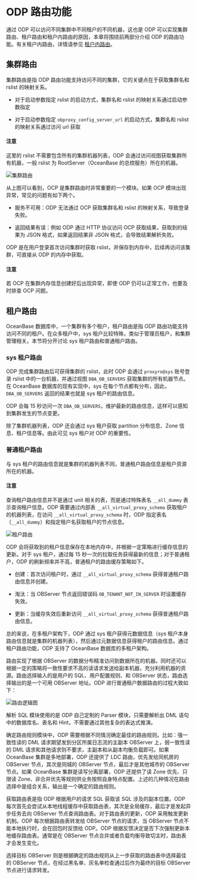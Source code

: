 # ODP 路由功能

通过 ODP 可以访问不同集群中不同租户的不同机器，这也是 ODP 可以实现集群路由、租户路由和租户内路由的原因，本章将围绕前两部分介绍 ODP 的路由功能。有关租户内路由，详情请参见 [租户内路由](../600.data-routing/400.intra-tenant-routing/100.overview-of-routing.md)。

## 集群路由

集群路由是指 ODP 路由功能支持访问不同的集群，它的关键点在于获取集群名和 rslist 的映射关系。

* 对于启动参数指定 rslist 的启动方式，集群名和 rslist 的映射关系通过启动参数指定

* 对于启动参数指定 `obproxy_config_server_url` 的启动方式，集群名和 rslist 的映射关系通过访问 url 获取

<main id="notice" type='notice'>
  <h4>注意</h4>
  <p>这里的 rslist 不需要包含所有的集群机器列表，ODP 会通过访问视图获取集群所有机器，一般 rslist 为 RootServer（OceanBase 的总控服务）所在的机器。</p>
</main>

![集群路由](https://obbusiness-private.oss-cn-shanghai.aliyuncs.com/doc/img/odp/V4.2.1/zh-CN/600.data-routing/4.png)

从上图可以看到，OCP 是集群路由时非常重要的一个模块。如果 OCP 模块出现异常，常见的问题有如下两个。

* 服务不可用：ODP 无法通过 OCP 获取集群名和 rslist 的映射关系，导致登录失败。

* 返回结果有误：例如 ODP 通过 HTTP 协议访问 OCP 获取结果，获取到的结果为 JSON 格式，如果返回结果非 JSON 格式，会导致结果解析失败。

ODP 是在用户登录首次访问集群时获取 rslist，并保存到内存中，后续再访问该集群，可直接从 ODP 的内存中获取。

<main id="notice" type='notice'>
  <h4>注意</h4>
  <p>若 OCP 在集群内存信息创建好后出现异常，即使 ODP 仍可以正常工作，也要及时排查 OCP 问题。</p>
</main>

## 租户路由

OceanBase 数据库中，一个集群有多个租户，租户路由是指 ODP 路由功能支持访问不同的租户。在众多租户中，sys 租户比较特殊，类似于管理员租户，和集群管理相关。本节将分开讨论 sys 租户路由和普通租户路由。

### sys 租户路由

ODP 完成集群路由后可获得集群的 rslist，此时 ODP 会通过 `proxyro@sys` 账号登录 rslist 中的一台机器，并通过视图 `DBA_OB_SERVERS` 获取集群的所有机器节点。在 OceanBase 数据库的现有实现中，sys 在每个节点都有分布，因此，`DBA_OB_SERVERS` 返回的结果也就是 sys 租户的路由信息。

ODP 会每 15 秒访问一次 `DBA_OB_SERVERS`，维护最新的路由信息，这样可以感知到集群发生的节点变更。

除了集群机器列表，ODP 还会通过 sys 租户获取 partition 分布信息、Zone 信息、租户信息等。由此可见 sys 租户对 ODP 的重要性。

### 普通租户路由

与 sys 租户的路由信息就是集群的机器列表不同，普通租户路由信息是租户资源所在的机器。

<main id="notice" type='notice'>
  <h4>注意</h4>
  <p>查询租户路由信息并不是通过 unit 相关的表，而是通过特殊表名 <code>__all_dummy</code> 表示查询租户信息。ODP 需要通过内部表 <code>__all_virtual_proxy_schema</code> 获取租户的机器列表，在访问 <code>__all_virtual_proxy_schema</code> 时，ODP 指定表名（<code>__all_dummy</code>）和指定租户名获取租户的节点信息。</p>
</main>

![租户路由](https://obbusiness-private.oss-cn-shanghai.aliyuncs.com/doc/img/odp/V4.2.1/zh-CN/600.data-routing/5.png)

ODP 会将获取到的租户信息保存在本地内存中，并根据一定策略进行缓存信息的更新。对于 sys 租户，通过每 15 秒一次的拉取任务获得最新的信息；对于普通租户，ODP 的刷新频率并不高，普通租户的路由缓存策略如下。

* 创建：首次访问租户时，通过 `__all_virtual_proxy_schema` 获得普通租户路由信息并创建。

* 淘汰：当 OBServer 节点返回错误码 `OB_TENANT_NOT_IN_SERVER` 时设置缓存失效。

* 更新：当缓存失效后重新访问 `__all_virtual_proxy_schema` 获得普通租户路由信息。

总的来说，在多租户架构下，ODP 通过 sys 租户获得元数据信息（sys 租户本身路由信息就是集群的机器列表），然后通过元数据信息获得租户的路由信息。通过租户路由功能，ODP 支持了 OceanBase 数据库的多租户架构。

路由实现了根据 OBServer 的数据分布精准访问到数据所在的机器。同时还可以根据一定的策略将一致性要求不高的读请求发送给副本机器，充分利用机器的资源。路由选择输入的是用户的 SQL、用户配置规则、和 OBServer 状态，路由选择输出的是一个可用 OBServer 地址。ODP 进行普通租户数据路由的过程大致如下：

![路由逻辑图](https://obbusiness-private.oss-cn-shanghai.aliyuncs.com/doc/img/odp/V4.2.1/zh-CN/600.data-routing/6.jpg)

解析 SQL 模块使用的是 ODP 自己定制的 Parser 模块，只需要解析出 DML 语句中的数据库名、表名和 Hint，不需要通过其他复杂的表达式推演。

确定路由规则模块中，ODP 需要根据不同情况确定最佳的路由规则。比如：强一致性读的 DML 请求期望发到分区所属日志流的主副本 OBServer 上，弱一致性读的 DML 请求和其他请求则不要求，主副本和从副本均衡负载即可。如果 OceanBase 集群是多地部署，ODP 还提供了 LDC 路由，优先发给同机房的 OBServer 节点，其次是同城的 OBServer 节点，最后才是其他城市的 OBServer 节点。如果 OceanBase 集群是读写分离部署，ODP 还提供了读 Zone 优先、只限读 Zone、非合并优先等规则供业务按照自身特点配置。上述的几种情况在路由选择中是组合关系，输出是一个确定的路由规则。

获取路由表是指 ODP 根据用户的请求 SQL 获取该 SQL 涉及的副本位置。ODP 每次首先会尝试从本地线程缓存中获取路由表，其次是全局缓存，最后才是发起异步任务去向 OBServer 节点查询路由表。对于路由表的更新，ODP 采用触发更新机制。ODP 每次根据路由表转发给 OBServer 节点的请求，当 OBServer 节点不能本地执行时，会在回包时反馈给 ODP。ODP 根据反馈决定是否下次强制更新本地缓存路由表。通常是在 OBServer 节点合并或者负载均衡导致切主时，路由表才会发生变化。

选择目标 OBServer 则是根据确定的路由规则从上一步获取的路由表中选择最佳的 OBServer 节点，在经过黑名单、灰名单检查通过后作为最终的目标 OBServer 节点进行请求转发。
